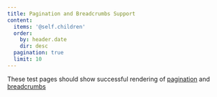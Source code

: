 ```yaml
---
title: Pagination and Breadcrumbs Support
content:
  items: '@self.children'
  order:
    by: header.date
    dir: desc
  pagination: true
  limit: 10
---
```


These test pages should show successful rendering of [pagination](https://github.com/getgrav/grav-plugin-pagination) and [breadcrumbs](https://github.com/getgrav/grav-plugin-breadcrumbs) 